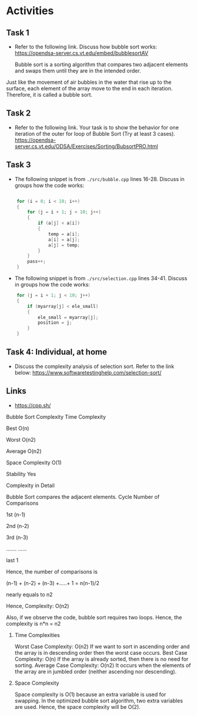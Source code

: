 # Activities

## Task 1

- Refer to the following link. Discuss how bubble sort works:
  https://opendsa-server.cs.vt.edu/embed/bubblesortAV

  Bubble sort is a sorting algorithm that compares two adjacent elements and swaps them until they are in the intended order.

Just like the movement of air bubbles in the water that rise up to the surface, each element of the array move to the end in each iteration. Therefore, it is called a bubble sort.


## Task 2

- Refer to the following link. Your task is to show the behavior for one iteration of the outer for loop of Bubble Sort (Try at least 3 cases).
  https://opendsa-server.cs.vt.edu/ODSA/Exercises/Sorting/BubsortPRO.html

## Task 3

- The following snippet is from `./src/bubble.cpp` lines 16-28. Discuss in groups how the code works:

```cpp

    for (i = 0; i < 10; i++)
    {
        for (j = i + 1; j < 10; j++)
        {
            if (a[j] < a[i])
            {
                temp = a[i];
                a[i] = a[j];
                a[j] = temp;
            }
        }
        pass++;
    }
```

- The following snippet is from `./src/selection.cpp` lines 34-41. Discuss in groups how the code works:

```cpp
    for (j = i + 1; j < 10; j++)
    {
        if (myarray[j] < ele_small)
        {
            ele_small = myarray[j];
            position = j;
        }
    }
```

## Task 4: Individual, at home

- Discuss the complexity analysis of selection sort. Refer to the link below:
  https://www.softwaretestinghelp.com/selection-sort/

## Links

- https://cpp.sh/







Bubble Sort Complexity
Time Complexity
					 
			
Best
					O(n)
			
Worst
					O(n2)
			
Average
					O(n2)
			
Space Complexity
					O(1)
			
Stability
					Yes
			
Complexity in Detail

Bubble Sort compares the adjacent elements.
Cycle
					Number of Comparisons
			
1st
					(n-1)
			
2nd
					(n-2)
			
3rd
					(n-3)
			
.......
					......
			
last
					1
			

Hence, the number of comparisons is

(n-1) + (n-2) + (n-3) +.....+ 1 = n(n-1)/2

nearly equals to n2

Hence, Complexity: O(n2)

Also, if we observe the code, bubble sort requires two loops. Hence, the complexity is n*n = n2
1. Time Complexities

    Worst Case Complexity: O(n2)
    If we want to sort in ascending order and the array is in descending order then the worst case occurs.
    Best Case Complexity: O(n)
    If the array is already sorted, then there is no need for sorting.
    Average Case Complexity: O(n2)
    It occurs when the elements of the array are in jumbled order (neither ascending nor descending).

2. Space Complexity

    Space complexity is O(1) because an extra variable is used for swapping.
    In the optimized bubble sort algorithm, two extra variables are used. Hence, the space complexity will be O(2).
